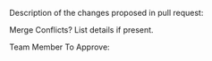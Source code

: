 Description of the changes proposed in pull request:


Merge Conflicts? List details if present.


Team Member To Approve:
